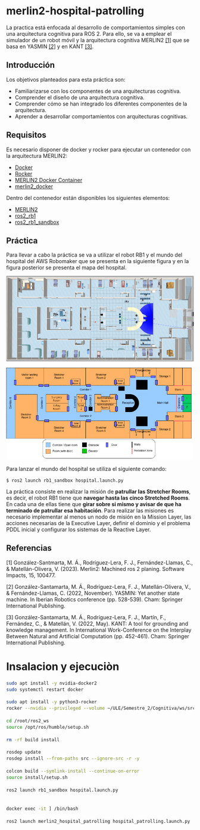 # merlin2-hospital-patrolling

La practica está enfocada al desarrollo de comportamientos simples con una arquitectura cognitiva para ROS 2. Para ello, se va a emplear el simulador de un robot móvil y la arquitectura cognitiva MERLIN2 [[1]](#1) que se basa en YASMIN [[2]](#2) y en KANT [[3]](#3).

## Introducción

Los objetivos planteados para esta práctica son:

- Familiarizarse con los componentes de una arquitecturas cognitiva.
- Comprender el diseño de una arquitectura cognitiva.
- Comprender cómo se han integrado los diferentes componentes de la arquitectura.
- Aprender a desarrollar comportamientos con arquitecturas cognitivas.

## Requisitos

Es necesario disponer de docker y rocker para ejecutar un contenedor con la arquitectura MERLIN2:

- [Docker](https://www.docker.com/)
- [Rocker](https://github.com/osrf/rocker)
- [MERLIN2 Docker Container](https://hub.docker.com/repository/docker/mgons/merlin2/general)
- [merlin2_docker](https://github.com/MERLIN2-ARCH/merlin2_docker)

Dentro del contenedor están disponibles los siguientes elementos:

- [MERLIN2](https://github.com/MERLIN2-ARCH/merlin2)
- [ros2_rb1](https://github.com/mgonzs13/ros2_rb1)
- [ros2_rb1_sandbox](https://github.com/mgonzs13/ros2_rb1_sandbox)

## Práctica

Para llevar a cabo la práctica se va a utilizar el robot RB1 y el mundo del hospital del AWS Robomaker que se presenta en la siguiente figura y en la figura posterior se presenta el mapa del hospital.

![](./docs/gazebo_hospital.png)

![](./docs/hospital_map_scheme_1.png)

Para lanzar el mundo del hospital se utiliza el siguiente comando:

```shell
$ ros2 launch rb1_sandbox hospital.launch.py
```

La práctica consiste en realizar la misión de **patrullar las Stretcher Rooms**, es decir, el robot RB1 tiene que **navegar hasta las cinco Stretched Rooms**. En cada una de ellas tiene que **girar sobre si mismo y avisar de que ha terminado de patrullar esa habitación**. Para realizar las misiones es necesario implementar al menos un nodo de misión en la Mission Layer, las acciones necesarias de la Executive Layer, definir el dominio y el problema PDDL inicial y configurar los sistemas de la Reactive Layer.

## Referencias

<a id="1">[1]</a>
González-Santmarta, M. Á., Rodríguez-Lera, F. J., Fernández-Llamas, C., & Matellán-Olivera, V. (2023). Merlin2: Machined ros 2 planing. Software Impacts, 15, 100477.

<a id="2">[2]</a>
González-Santamarta, M. Á., Rodríguez-Lera, F. J., Matellán-Olivera, V., & Fernández-Llamas, C. (2022, November). YASMIN: Yet another state machine. In Iberian Robotics conference (pp. 528-539). Cham: Springer International Publishing.

<a id="3">[3]</a>
González-Santamarta, M. Á., Rodríguez-Lera, F. J., Martín, F., Fernández, C., & Matellán, V. (2022, May). KANT: A tool for grounding and knowledge management. In International Work-Conference on the Interplay Between Natural and Artificial Computation (pp. 452-461). Cham: Springer International Publishing.


# Insalacion y ejecuciòn
```bash
sudo apt install -y nvidia-docker2
sudo systemctl restart docker

sudo apt install -y python3-rocker
rocker --nvidia --privileged --volume ~/ULE/Semestre_2/Cognitiva/ws/src/Robotica_cognitiva/:/root/ros2_ws/src/Robotica_cognitiva  --x11 --pulse mgons/merlin2:humble

cd /root/ros2_ws
source /opt/ros/humble/setup.sh

rm -rf build install

rosdep update
rosdep install --from-paths src --ignore-src -r -y

colcon build --symlink-install --continue-on-error
source install/setup.sh

ros2 launch rb1_sandbox hospital.launch.py


docker exec -it ] /bin/bash

ros2 launch merlin2_hospital_patrolling hospital_patrolling.launch.py 

```